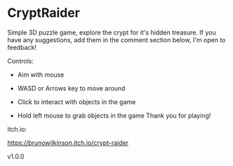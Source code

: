 # CryptRaider

Simple 3D puzzle game, explore the crypt for it's hidden treasure.​
If you have any suggestions, add them in the comment section below, I'm open to feedback!

Controls:

- Aim with mouse

- WASD or Arrows key to move around

- Click to interact with objects in the game
- Hold left mouse to grab objects in the game​
Thank you for playing!

itch.io:

https://brunowilkinson.itch.io/crypt-raider​

v1.0.0
